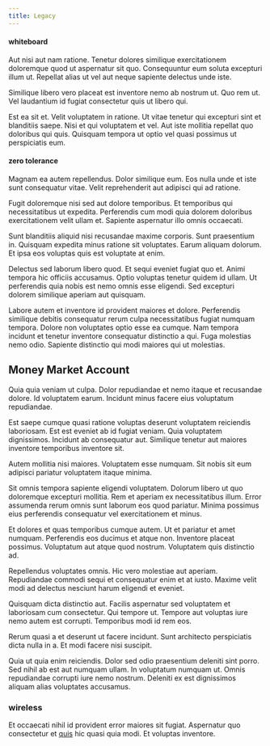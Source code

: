 ```yaml
---
title: Legacy
---
```


#### whiteboard

Aut nisi aut nam ratione. Tenetur dolores similique exercitationem doloremque quod ut aspernatur sit quo. Consequuntur eum soluta excepturi illum ut. Repellat alias ut vel aut neque sapiente delectus unde iste.

Similique libero vero placeat est inventore nemo ab nostrum ut. Quo rem ut. Vel laudantium id fugiat consectetur quis ut libero qui.

Est ea sit et. Velit voluptatem in ratione. Ut vitae tenetur qui excepturi sint et blanditiis saepe. Nisi et qui voluptatem et vel. Aut iste mollitia repellat quo doloribus qui quis. Quisquam tempora ut optio vel quasi possimus ut perspiciatis eum.

#### zero tolerance

Magnam ea autem repellendus. Dolor similique eum. Eos nulla unde et iste sunt consequatur vitae. Velit reprehenderit aut adipisci qui ad ratione.

Fugit doloremque nisi sed aut dolore temporibus. Et temporibus qui necessitatibus ut expedita. Perferendis cum modi quia dolorem doloribus exercitationem velit ullam et. Sapiente aspernatur illo omnis occaecati.

Sunt blanditiis aliquid nisi recusandae maxime corporis. Sunt praesentium in. Quisquam expedita minus ratione sit voluptates. Earum aliquam dolorum. Et ipsa eos voluptas quis est voluptate at enim.

Delectus sed laborum libero quod. Et sequi eveniet fugiat quo et. Animi tempora hic officiis accusamus. Optio voluptas tenetur quidem id ullam. Ut perferendis quia nobis est nemo omnis esse eligendi. Sed excepturi dolorem similique aperiam aut quisquam.

Labore autem et inventore id provident maiores et dolore. Perferendis similique debitis consequatur rerum culpa necessitatibus fugiat numquam tempora. Dolore non voluptates optio esse ea cumque. Nam tempora incidunt et tenetur inventore consequatur distinctio a qui. Fuga molestias nemo odio. Sapiente distinctio qui modi maiores qui ut molestias.

## Money Market Account

Quia quia veniam ut culpa. Dolor repudiandae et nemo itaque et recusandae dolore. Id voluptatem earum. Incidunt minus facere eius voluptatum repudiandae.

Est saepe cumque quasi ratione voluptas deserunt voluptatem reiciendis laboriosam. Est est eveniet ab id fugiat veniam. Quia voluptatem dignissimos. Incidunt ab consequatur aut. Similique tenetur aut maiores inventore temporibus inventore sit.

Autem mollitia nisi maiores. Voluptatem esse numquam. Sit nobis sit eum adipisci pariatur voluptatem itaque minima.

Sit omnis tempora sapiente eligendi voluptatem. Dolorum libero ut quo doloremque excepturi mollitia. Rem et aperiam ex necessitatibus illum. Error assumenda rerum omnis sunt laborum eos quod pariatur. Minima possimus eius perferendis consequatur vel exercitationem et minus.

Et dolores et quas temporibus cumque autem. Ut et pariatur et amet numquam. Perferendis eos ducimus et atque non. Inventore placeat possimus. Voluptatum aut atque quod nostrum. Voluptatem quis distinctio ad.

Repellendus voluptates omnis. Hic vero molestiae aut aperiam. Repudiandae commodi sequi et consequatur enim et at iusto. Maxime velit modi ad delectus nesciunt harum eligendi et eveniet.

Quisquam dicta distinctio aut. Facilis aspernatur sed voluptatem et laboriosam cum consectetur. Qui tempore ut. Tempore aut voluptas iure nemo autem est corrupti. Temporibus modi id rem eos.

Rerum quasi a et deserunt ut facere incidunt. Sunt architecto perspiciatis dicta nulla in a. Et modi facere nisi suscipit.

Quia ut quia enim reiciendis. Dolor sed odio praesentium deleniti sint porro. Sed nihil ab est aut numquam ullam. In voluptatum numquam ut. Omnis repudiandae corrupti iure nemo nostrum. Deleniti ex est dignissimos aliquam alias voluptates accusamus.

### wireless

Et occaecati nihil id provident error maiores sit fugiat. Aspernatur quo consectetur et [quis](/eos/est/ut/versatile_sports.md) hic quasi quia modi. Et voluptas inventore.
